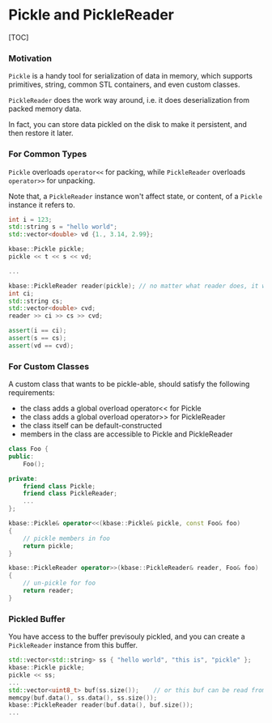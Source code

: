 # Pickle and PickleReader

[TOC]

### Motivation

`Pickle` is a handy tool for serialization of data in memory, which supports primitives, string, common STL containers, and even custom classes.

`PickleReader` does the work way around, i.e. it does deserialization from packed memory data.

In fact, you can store data pickled on the disk to make it persistent, and then restore it later.



### For Common Types

`Pickle` overloads `operator<<` for packing, while `PickleReader` overloads `operator>>` for unpacking.

Note that, a `PickleReader` instance won't affect state, or content, of a `Pickle` instance it refers to.

```c++
int i = 123;
std::string s = "hello world";
std::vector<double> vd {1., 3.14, 2.99};

kbase::Pickle pickle;
pickle << t << s << vd;

...

kbase::PickleReader reader(pickle); // no matter what reader does, it will not change pickle.
int ci;
std::string cs;
std::vector<double> cvd;
reader >> ci >> cs >> cvd;

assert(i == ci);
assert(s == cs);
assert(vd == cvd);
```



### For Custom Classes

A custom class that wants to be pickle-able, should satisfy the following requirements:

- the class adds a global overload operator<< for Pickle
- the class adds a global overload operator>> for PickleReader
- the class itself can be default-constructed
- members in the class are accessible to Pickle and PickleReader

```c++
class Foo {
public:
    Foo();

private:
    friend class Pickle;
    friend class PickleReader;
    ...
};

kbase::Pickle& operator<<(kbase::Pickle& pickle, const Foo& foo)
{
    // pickle members in foo
    return pickle;
}

kbase::PickleReader operator>>(kbase::PickleReader& reader, Foo& foo)
{
    // un-pickle for foo
    return reader;
}
```



### Pickled Buffer

You have access to the buffer previsouly pickled, and you can create a `PickleReader` instance from this buffer.

```c++
std::vector<std::string> ss { "hello world", "this is", "pickle" };
kbase::Pickle pickle;
pickle << ss;
...
std::vector<uint8_t> buf(ss.size());    // or this buf can be read from storage.
memcpy(buf.data(), ss.data(), ss.size());
kbase::PickleReader reader(buf.data(), buf.size());
...
```